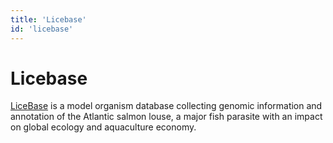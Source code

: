 ```yaml
---
title: 'Licebase'
id: 'licebase'
---
```

# Licebase
[LiceBase](https://licebase.org) is a model organism database collecting genomic information and annotation of the Atlantic salmon louse, a major fish parasite with an impact on global ecology and aquaculture economy.
